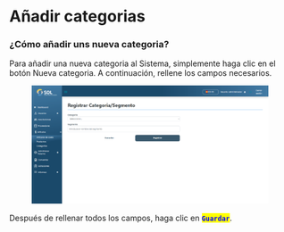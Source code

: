 # Añadir categorias

### ¿Cómo añadir uns nueva categoria?

Para añadir una nueva categoria al Sistema, simplemente haga clic en el botón Nueva categoria. A continuación, rellene los campos necesarios.

<figure><img src="../../../../.gitbook/assets/cat-new.png" alt=""><figcaption></figcaption></figure>

Después de rellenar todos los campos, haga clic en <mark style="color:blue;">**`Guardar`**</mark>.
